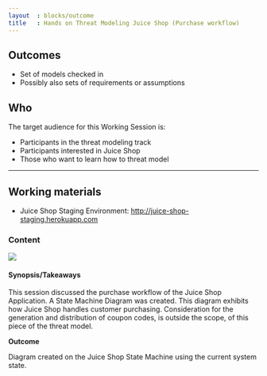 ```yaml
---
layout  : blocks/outcome
title   : Hands on Threat Modeling Juice Shop (Purchase workflow)
---
```



## Outcomes

- Set of models checked in  
- Possibly also sets of requirements or assumptions

## Who

The target audience for this Working Session is:

- Participants in the threat modeling track
- Participants interested in Juice Shop
- Those who want to learn how to threat model

--- 

## Working materials

* Juice Shop Staging Environment: <http://juice-shop-staging.herokuapp.com>

### Content

[![](https://raw.githubusercontent.com/OWASP/owasp-summit-2017/master/Working-Sessions/Threat-Model/whiteboard-photos/PM-3-Picture-1.jpg)](https://raw.githubusercontent.com/OWASP/owasp-summit-2017/master/Working-Sessions/Threat-Model/whiteboard-photos/PM-3-Picture-1.jpg)

#### Synopsis/Takeaways

This session discussed the purchase workflow of the Juice Shop Application. A State Machine Diagram was created. This diagram exhibits how Juice Shop handles customer purchasing. Consideration for the generation and distribution of coupon codes, is outside the scope, of this piece of the threat model.

**Outcome**

Diagram created on the Juice Shop State Machine using the current system state.
